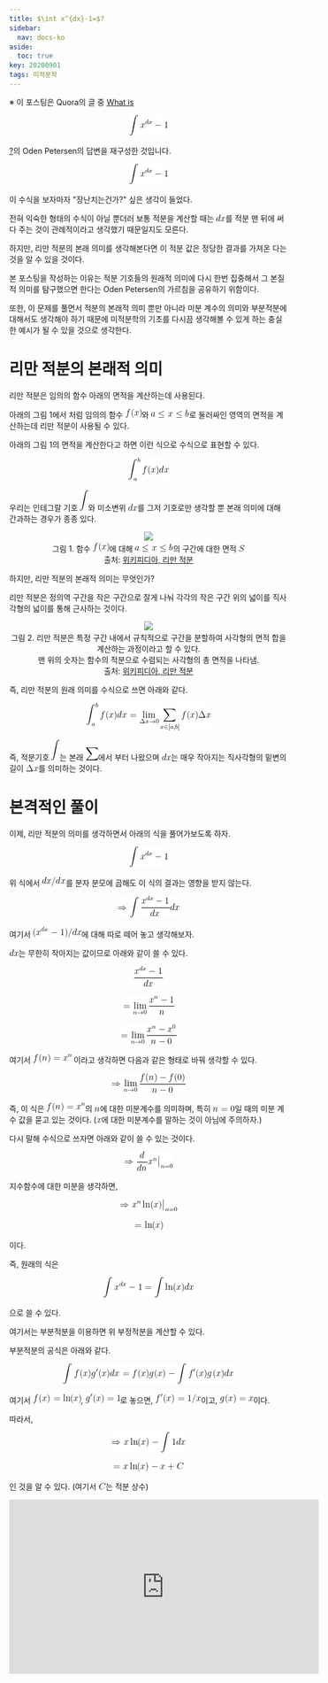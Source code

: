 ```yaml
---
title: $\int x^{dx}-1=$?
sidebar:
  nav: docs-ko
aside:
  toc: true
key: 20200901
tags: 미적분학
---
```


※ 이 포스팅은 Quora의 글 중 [What is <p align = "center"> <img src = "https://raw.githubusercontent.com/angeloyeo/angeloyeo.github.io/master/equations/2020-09-01-int_x_to_the_dx_minus_1/eq1.png"> </p>?](https://www.quora.com/What-is-int-x-dx-1)의 Oden Petersen의 답변을 재구성한 것입니다.

<p align = "center"> <img src = "https://raw.githubusercontent.com/angeloyeo/angeloyeo.github.io/master/equations/2020-09-01-int_x_to_the_dx_minus_1/eq2.png"> </p>

이 수식을 보자마자 "장난치는건가?" 싶은 생각이 들었다.

전혀 익숙한 형태의 수식이 아닐 뿐더러 보통 적분을 계산할 때는 <img src = "https://raw.githubusercontent.com/angeloyeo/angeloyeo.github.io/master/equations/2020-09-01-int_x_to_the_dx_minus_1/eq3.png">를 적분 맨 뒤에 써다 주는 것이 관례적이라고 생각했기 때문일지도 모른다.

하지만, 리만 적분의 본래 의미를 생각해본다면 이 적분 값은 정당한 결과를 가져온 다는 것을 알 수 있을 것이다.

본 포스팅을 작성하는 이유는 적분 기호들의 원래적 의미에 다시 한번 집중해서 그 본질적 의미를 탐구했으면 한다는 Oden Petersen의 가르침을 공유하기 위함이다.

또한, 이 문제를 풀면서 적분의 본래적 의미 뿐만 아니라 미분 계수의 의미와 부분적분에 대해서도 생각해야 하기 때문에 미적분학의 기초를 다시끔 생각해볼 수 있게 하는 충실한 예시가 될 수 있을 것으로 생각한다.

# 리만 적분의 본래적 의미

리만 적분은 임의의 함수 아래의 면적을 계산하는데 사용된다.

아래의 그림 1에서 처럼 임의의 함수 <img src = "https://raw.githubusercontent.com/angeloyeo/angeloyeo.github.io/master/equations/2020-09-01-int_x_to_the_dx_minus_1/eq4.png">와 <img src = "https://raw.githubusercontent.com/angeloyeo/angeloyeo.github.io/master/equations/2020-09-01-int_x_to_the_dx_minus_1/eq5.png">로 둘러싸인 영역의 면적을 계산하는데 리만 적분이 사용될 수 있다.

아래의 그림 1의 면적을 계산한다고 하면 이런 식으로 수식으로 표현할 수 있다.

<p align = "center"> <img src = "https://raw.githubusercontent.com/angeloyeo/angeloyeo.github.io/master/equations/2020-09-01-int_x_to_the_dx_minus_1/eq6.png"> </p>

우리는 인테그랄 기호 <img src = "https://raw.githubusercontent.com/angeloyeo/angeloyeo.github.io/master/equations/2020-09-01-int_x_to_the_dx_minus_1/eq7.png">와 미소변위 <img src = "https://raw.githubusercontent.com/angeloyeo/angeloyeo.github.io/master/equations/2020-09-01-int_x_to_the_dx_minus_1/eq8.png">를 그저 기호로만 생각할 뿐 본래 의미에 대해 간과하는 경우가 종종 있다.

<p align = "center">
  <img width = "400" src = "https://upload.wikimedia.org/wikipedia/commons/f/f2/Integral_as_region_under_curve.svg">
  <br>
  그림 1. 함수 <img src = "https://raw.githubusercontent.com/angeloyeo/angeloyeo.github.io/master/equations/2020-09-01-int_x_to_the_dx_minus_1/eq9.png">에 대해 <img src = "https://raw.githubusercontent.com/angeloyeo/angeloyeo.github.io/master/equations/2020-09-01-int_x_to_the_dx_minus_1/eq10.png">의 구간에 대한 면적 <img src = "https://raw.githubusercontent.com/angeloyeo/angeloyeo.github.io/master/equations/2020-09-01-int_x_to_the_dx_minus_1/eq11.png">
  <br>
  출처: <a href = "https://en.wikipedia.org/wiki/Riemann_integral" target="_blank"> 위키피디아, 리만 적분</a>
</p>

하지만, 리만 적분의 본래적 의미는 무엇인가?

리만 적분은 정의역 구간을 작은 구간으로 잘게 나눠 각각의 작은 구간 위의 넓이를 직사각형의 넓이를 통해 근사하는 것이다.

<p align = "center">
  <img width = "400" src = "https://upload.wikimedia.org/wikipedia/commons/2/28/Riemann_integral_regular.gif">
  <br>
  그림 2. 리만 적분은 특정 구간 내에서 규칙적으로 구간을 분할하여 사각형의 면적 합을 계산하는 과정이라고 할 수 있다. <br> 맨 위의 숫자는 함수의 적분으로 수렴되는 사각형의 총 면적을 나타냄.
  <br>
  출처: <a href = "https://en.wikipedia.org/wiki/Riemann_integral" target="_blank"> 위키피디아, 리만 적분</a>
</p>

즉, 리만 적분의 원래 의미를 수식으로 쓰면 아래와 같다.

<p align = "center"> <img src = "https://raw.githubusercontent.com/angeloyeo/angeloyeo.github.io/master/equations/2020-09-01-int_x_to_the_dx_minus_1/eq12.png"> </p>

즉, 적분기호 <img src = "https://raw.githubusercontent.com/angeloyeo/angeloyeo.github.io/master/equations/2020-09-01-int_x_to_the_dx_minus_1/eq13.png">는 본래 <img src = "https://raw.githubusercontent.com/angeloyeo/angeloyeo.github.io/master/equations/2020-09-01-int_x_to_the_dx_minus_1/eq14.png">에서 부터 나왔으며 <img src = "https://raw.githubusercontent.com/angeloyeo/angeloyeo.github.io/master/equations/2020-09-01-int_x_to_the_dx_minus_1/eq15.png">는 매우 작아지는 직사각형의 밑변의 길이 <img src = "https://raw.githubusercontent.com/angeloyeo/angeloyeo.github.io/master/equations/2020-09-01-int_x_to_the_dx_minus_1/eq16.png">를 의미하는 것이다.


# 본격적인 풀이

이제, 리만 적분의 의미를 생각하면서 아래의 식을 풀어가보도록 하자.

<p align = "center"> <img src = "https://raw.githubusercontent.com/angeloyeo/angeloyeo.github.io/master/equations/2020-09-01-int_x_to_the_dx_minus_1/eq17.png"> </p>

위 식에서 <img src = "https://raw.githubusercontent.com/angeloyeo/angeloyeo.github.io/master/equations/2020-09-01-int_x_to_the_dx_minus_1/eq18.png">를 분자 분모에 곱해도 이 식의 결과는 영향을 받지 않는다.

<p align = "center"> <img src = "https://raw.githubusercontent.com/angeloyeo/angeloyeo.github.io/master/equations/2020-09-01-int_x_to_the_dx_minus_1/eq19.png"> </p>

여기서 <img src = "https://raw.githubusercontent.com/angeloyeo/angeloyeo.github.io/master/equations/2020-09-01-int_x_to_the_dx_minus_1/eq20.png">에 대해 따로 떼어 놓고 생각해보자.

<img src = "https://raw.githubusercontent.com/angeloyeo/angeloyeo.github.io/master/equations/2020-09-01-int_x_to_the_dx_minus_1/eq21.png">는 무한히 작아지는 값이므로 아래와 같이 쓸 수 있다.

<p align = "center"> <img src = "https://raw.githubusercontent.com/angeloyeo/angeloyeo.github.io/master/equations/2020-09-01-int_x_to_the_dx_minus_1/eq22.png"> </p>

<p align = "center"> <img src = "https://raw.githubusercontent.com/angeloyeo/angeloyeo.github.io/master/equations/2020-09-01-int_x_to_the_dx_minus_1/eq23.png"> </p>


<p align = "center"> <img src = "https://raw.githubusercontent.com/angeloyeo/angeloyeo.github.io/master/equations/2020-09-01-int_x_to_the_dx_minus_1/eq24.png"> </p>

여기서 <img src = "https://raw.githubusercontent.com/angeloyeo/angeloyeo.github.io/master/equations/2020-09-01-int_x_to_the_dx_minus_1/eq25.png"> 이라고 생각하면 다음과 같은 형태로 바꿔 생각할 수 있다.

<p align = "center"> <img src = "https://raw.githubusercontent.com/angeloyeo/angeloyeo.github.io/master/equations/2020-09-01-int_x_to_the_dx_minus_1/eq26.png"> </p>

즉, 이 식은 <img src = "https://raw.githubusercontent.com/angeloyeo/angeloyeo.github.io/master/equations/2020-09-01-int_x_to_the_dx_minus_1/eq27.png">의 <img src = "https://raw.githubusercontent.com/angeloyeo/angeloyeo.github.io/master/equations/2020-09-01-int_x_to_the_dx_minus_1/eq28.png">에 대한 미분계수를 의미하며, 특히 <img src = "https://raw.githubusercontent.com/angeloyeo/angeloyeo.github.io/master/equations/2020-09-01-int_x_to_the_dx_minus_1/eq29.png">일 때의 미분 계수 값을 묻고 있는 것이다. (<img src = "https://raw.githubusercontent.com/angeloyeo/angeloyeo.github.io/master/equations/2020-09-01-int_x_to_the_dx_minus_1/eq30.png">에 대한 미분계수를 말하는 것이 아님에 주의하자.)

다시 말해 수식으로 쓰자면 아래와 같이 쓸 수 있는 것이다.

<p align = "center"> <img src = "https://raw.githubusercontent.com/angeloyeo/angeloyeo.github.io/master/equations/2020-09-01-int_x_to_the_dx_minus_1/eq31.png"> </p>

지수함수에 대한 미분을 생각하면,

<p align = "center"> <img src = "https://raw.githubusercontent.com/angeloyeo/angeloyeo.github.io/master/equations/2020-09-01-int_x_to_the_dx_minus_1/eq32.png"> </p>

<p align = "center"> <img src = "https://raw.githubusercontent.com/angeloyeo/angeloyeo.github.io/master/equations/2020-09-01-int_x_to_the_dx_minus_1/eq33.png"> </p>

이다.

즉, 원래의 식은

<p align = "center"> <img src = "https://raw.githubusercontent.com/angeloyeo/angeloyeo.github.io/master/equations/2020-09-01-int_x_to_the_dx_minus_1/eq34.png"> </p>

으로 쓸 수 있다.

여기서는 부분적분을 이용하면 위 부정적분을 계산할 수 있다.

부분적분의 공식은 아래와 같다.

<p align = "center"> <img src = "https://raw.githubusercontent.com/angeloyeo/angeloyeo.github.io/master/equations/2020-09-01-int_x_to_the_dx_minus_1/eq35.png"> </p>

여기서 <img src = "https://raw.githubusercontent.com/angeloyeo/angeloyeo.github.io/master/equations/2020-09-01-int_x_to_the_dx_minus_1/eq36.png">, <img src = "https://raw.githubusercontent.com/angeloyeo/angeloyeo.github.io/master/equations/2020-09-01-int_x_to_the_dx_minus_1/eq37.png">로 놓으면, <img src = "https://raw.githubusercontent.com/angeloyeo/angeloyeo.github.io/master/equations/2020-09-01-int_x_to_the_dx_minus_1/eq38.png">이고, <img src = "https://raw.githubusercontent.com/angeloyeo/angeloyeo.github.io/master/equations/2020-09-01-int_x_to_the_dx_minus_1/eq39.png">이다.

따라서, 

<p align = "center"> <img src = "https://raw.githubusercontent.com/angeloyeo/angeloyeo.github.io/master/equations/2020-09-01-int_x_to_the_dx_minus_1/eq40.png"> </p>

<p align = "center"> <img src = "https://raw.githubusercontent.com/angeloyeo/angeloyeo.github.io/master/equations/2020-09-01-int_x_to_the_dx_minus_1/eq41.png"> </p>

인 것을 알 수 있다. (여기서 <img src = "https://raw.githubusercontent.com/angeloyeo/angeloyeo.github.io/master/equations/2020-09-01-int_x_to_the_dx_minus_1/eq42.png">는 적분 상수)

<center>
  <iframe width="560" height="315" src="https://www.youtube.com/embed/bRKGnzHkmzo" frameborder="0" allow="accelerometer; autoplay; encrypted-media; gyroscope; picture-in-picture" allowfullscreen></iframe>
</center>